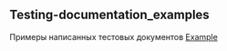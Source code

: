 ## Testing-documentation_examples
Примеры написанных тестовых документов 
[Example](https://docs.google.com/spreadsheets/d/10WP-TMdgncVfzmFtLh_9qeddPPKGrWZJ2eTbFqN883s/edit?usp=sharing)
